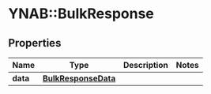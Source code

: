 # YNAB::BulkResponse

## Properties

| Name | Type | Description | Notes |
| ---- | ---- | ----------- | ----- |
| **data** | [**BulkResponseData**](BulkResponseData.md) |  |  |

